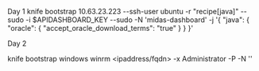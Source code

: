 

Day 1
knife bootstrap 10.63.23.223 --ssh-user ubuntu -r "recipe[java]" --sudo -i $APIDASHBOARD_KEY --sudo -N 'midas-dashboard' -j '{ "java": { "oracle": { "accept_oracle_download_terms": "true" } } }'


Day 2

knife bootstrap windows winrm <ipaddress/fqdn> -x Administrator -P <password> -N '<Node-Name>'
